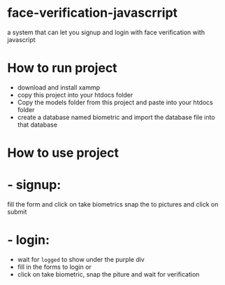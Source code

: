 # face-verification-javascrript
a system that can let you signup and login with face verification with javascript


# How to run project
- download and install xammp
- copy this project into your htdocs folder
- Copy the models folder from this project and paste into your htdocs folder
- create a database named biometric and import the database file into that database

# How to use project
# - signup:
fill the form and click on take biometrics
snap the to pictures and click on submit

# - login:
- wait for `logged` to show under the purple div
- fill in the forms to login or
- click on take biometric, snap the piture and wait for verification
